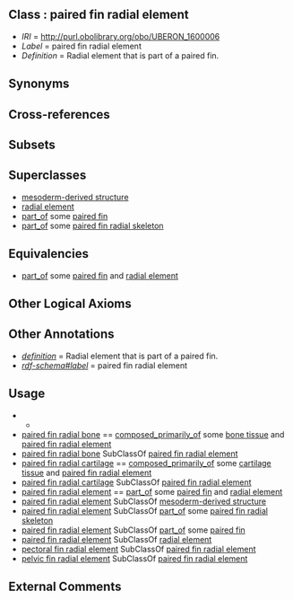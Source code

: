 
## Class : paired fin radial element

 * *IRI* = http://purl.obolibrary.org/obo/UBERON_1600006
 * *Label* = paired fin radial element
 * *Definition* = Radial element that is part of a paired fin.

## Synonyms


## Cross-references


## Subsets


## Superclasses

 * [mesoderm-derived structure](../../UBERON/20/UBERON_0004120.md)
 * [radial element](../../UBERON/71/UBERON_2100271.md)
 * [part_of](../../BFO/50/BFO_0000050.md) some [paired fin](../../UBERON/34/UBERON_0002534.md)
 * [part_of](../../BFO/50/BFO_0000050.md) some [paired fin radial skeleton](../../UBERON/13/UBERON_4300013.md)

## Equivalencies

 * [part_of](../../BFO/50/BFO_0000050.md) some [paired fin](../../UBERON/34/UBERON_0002534.md) and [radial element](../../UBERON/71/UBERON_2100271.md)

## Other Logical Axioms


## Other Annotations

 * *[definition](../../IAO/15/IAO_0000115.md)* = Radial element that is part of a paired fin.
 * *[rdf-schema#label](../../el/rdf-schema#label.md)* = paired fin radial element

## Usage

 * -
 * [paired fin radial bone](../../UBERON/06/UBERON_1500006.md) == [composed_primarily_of](../../RO/73/RO_0002473.md) some [bone tissue](../../UBERON/81/UBERON_0002481.md) and [paired fin radial element](../../UBERON/06/UBERON_1600006.md)
 * [paired fin radial bone](../../UBERON/06/UBERON_1500006.md) SubClassOf [paired fin radial element](../../UBERON/06/UBERON_1600006.md)
 * [paired fin radial cartilage](../../UBERON/06/UBERON_1700006.md) == [composed_primarily_of](../../RO/73/RO_0002473.md) some [cartilage tissue](../../UBERON/18/UBERON_0002418.md) and [paired fin radial element](../../UBERON/06/UBERON_1600006.md)
 * [paired fin radial cartilage](../../UBERON/06/UBERON_1700006.md) SubClassOf [paired fin radial element](../../UBERON/06/UBERON_1600006.md)
 * [paired fin radial element](../../UBERON/06/UBERON_1600006.md) == [part_of](../../BFO/50/BFO_0000050.md) some [paired fin](../../UBERON/34/UBERON_0002534.md) and [radial element](../../UBERON/71/UBERON_2100271.md)
 * [paired fin radial element](../../UBERON/06/UBERON_1600006.md) SubClassOf [mesoderm-derived structure](../../UBERON/20/UBERON_0004120.md)
 * [paired fin radial element](../../UBERON/06/UBERON_1600006.md) SubClassOf [part_of](../../BFO/50/BFO_0000050.md) some [paired fin radial skeleton](../../UBERON/13/UBERON_4300013.md)
 * [paired fin radial element](../../UBERON/06/UBERON_1600006.md) SubClassOf [part_of](../../BFO/50/BFO_0000050.md) some [paired fin](../../UBERON/34/UBERON_0002534.md)
 * [paired fin radial element](../../UBERON/06/UBERON_1600006.md) SubClassOf [radial element](../../UBERON/71/UBERON_2100271.md)
 * [pectoral fin radial element](../../UBERON/86/UBERON_2101586.md) SubClassOf [paired fin radial element](../../UBERON/06/UBERON_1600006.md)
 * [pelvic fin radial element](../../UBERON/08/UBERON_2100508.md) SubClassOf [paired fin radial element](../../UBERON/06/UBERON_1600006.md)

## External Comments

